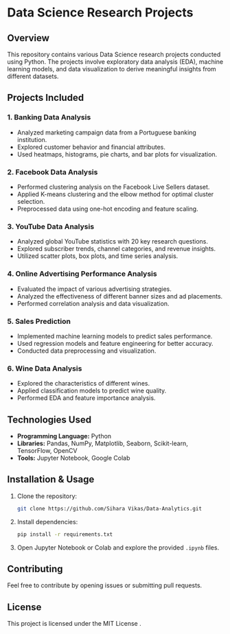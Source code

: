 # Data Science Research Projects

## Overview
This repository contains various Data Science research projects conducted using Python. The projects involve exploratory data analysis (EDA), machine learning models, and data visualization to derive meaningful insights from different datasets.

## Projects Included

### 1. **Banking Data Analysis**
   - Analyzed marketing campaign data from a Portuguese banking institution.
   - Explored customer behavior and financial attributes.
   - Used heatmaps, histograms, pie charts, and bar plots for visualization.

### 2. **Facebook Data Analysis**
   - Performed clustering analysis on the Facebook Live Sellers dataset.
   - Applied K-means clustering and the elbow method for optimal cluster selection.
   - Preprocessed data using one-hot encoding and feature scaling.

### 3. **YouTube Data Analysis**
   - Analyzed global YouTube statistics with 20 key research questions.
   - Explored subscriber trends, channel categories, and revenue insights.
   - Utilized scatter plots, box plots, and time series analysis.

### 4. **Online Advertising Performance Analysis**
   - Evaluated the impact of various advertising strategies.
   - Analyzed the effectiveness of different banner sizes and ad placements.
   - Performed correlation analysis and data visualization.

### 5. **Sales Prediction**
   - Implemented machine learning models to predict sales performance.
   - Used regression models and feature engineering for better accuracy.
   - Conducted data preprocessing and visualization.

### 6. **Wine Data Analysis**
   - Explored the characteristics of different wines.
   - Applied classification models to predict wine quality.
   - Performed EDA and feature importance analysis.


## Technologies Used
- **Programming Language:** Python
- **Libraries:** Pandas, NumPy, Matplotlib, Seaborn, Scikit-learn, TensorFlow, OpenCV
- **Tools:** Jupyter Notebook, Google Colab

## Installation & Usage
1. Clone the repository:
   ```bash
   git clone https://github.com/Sihara Vikas/Data-Analytics.git
   ```
2. Install dependencies:
   ```bash
   pip install -r requirements.txt
   ```
3. Open Jupyter Notebook or Colab and explore the provided `.ipynb` files.

## Contributing
Feel free to contribute by opening issues or submitting pull requests.

## License
This project is licensed under the MIT License .

